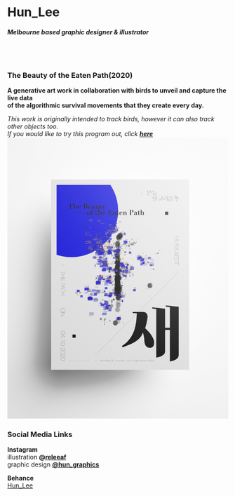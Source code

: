 # Hun_Lee
##### Melbourne based graphic designer &amp; illustrator
<br/>
<br/>

### The Beauty of the Eaten Path(2020)
**A generative art work in collaboration with birds to unveil and capture the live data<br/>
of the algorithmic survival movements that they create every day. <br/>**

*This work is originally intended to track birds, however it can also track other objects too.<br/>
If you would like to try this program out, click **[here](https://hunoong.github.io/Hun_Lee/The_Beauty_of_the_Eaten_Path/)***
<br/>
<img src="https://github.com/hunoong/Hun_Lee/blob/gh-pages/The_Beauty_of_the_Eaten_Path_poster.png" width="650"><br/>


### Social Media Links
**Instagram** <br/> 
illustration **@[releeaf](https://www.instagram.com/releeaf/)** <br/>
graphic design **[@hun_graphics](https://www.instagram.com/hun_graphics/)** <br/>

**Behance**<br/>
[Hun_Lee](https://www.behance.net/hun_lee)
